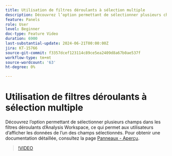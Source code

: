 ```yaml
---
title: Utilisation de filtres déroulants à sélection multiple
description: Découvrez l’option permettant de sélectionner plusieurs champs dans les filtres déroulants d’Analysis Workspace, ce qui permet aux utilisateurs d’afficher les données de l’un des champs sélectionnés.
feature: Panels
role: User
level: Beginner
doc-type: Feature Video
duration: 6900
last-substantial-update: 2024-06-21T00:00:00Z
jira: KT-15766
source-git-commit: f3357dcef123114c89ce5ea2409d8a67b0ae537f
workflow-type: tm+mt
source-wordcount: '63'
ht-degree: 0%

---
```



# Utilisation de filtres déroulants à sélection multiple

Découvrez l’option permettant de sélectionner plusieurs champs dans les filtres déroulants d’Analysis Workspace, ce qui permet aux utilisateurs d’afficher les données de l’un des champs sélectionnés. Pour obtenir une documentation détaillée, consultez la page [Panneaux - Aperçu](https://experienceleague.adobe.com/en/docs/analytics/analyze/analysis-workspace/panels/panels#static-drop-down-segments).

>[!VIDEO](https://video.tv.adobe.com/v/3430412/?learn=on)
